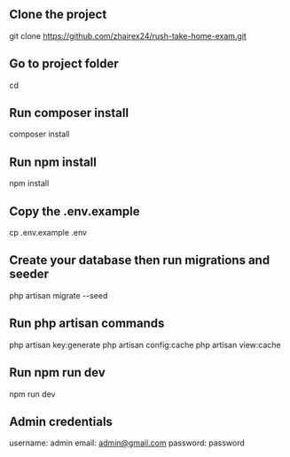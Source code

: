 ## Clone the project
git clone https://github.com/zhairex24/rush-take-home-exam.git <project-folder>

## Go to project folder
cd <project-folder>

## Run composer install
composer install

## Run npm install
npm install

## Copy the .env.example 
cp .env.example .env

## Create your database then run migrations and seeder
php artisan migrate --seed

## Run php artisan commands
php artisan key:generate
php artisan config:cache
php artisan view:cache

## Run npm run dev
npm run dev

## Admin credentials
username: admin
email: admin@gmail.com
password: password